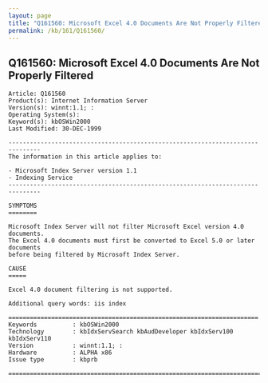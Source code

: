 ```yaml
---
layout: page
title: "Q161560: Microsoft Excel 4.0 Documents Are Not Properly Filtered"
permalink: /kb/161/Q161560/
---
```


## Q161560: Microsoft Excel 4.0 Documents Are Not Properly Filtered

	Article: Q161560
	Product(s): Internet Information Server
	Version(s): winnt:1.1; :
	Operating System(s): 
	Keyword(s): kbOSWin2000
	Last Modified: 30-DEC-1999
	
	-------------------------------------------------------------------------------
	The information in this article applies to:
	
	- Microsoft Index Server version 1.1 
	- Indexing Service 
	-------------------------------------------------------------------------------
	
	SYMPTOMS
	========
	
	Microsoft Index Server will not filter Microsoft Excel version 4.0 documents.
	The Excel 4.0 documents must first be converted to Excel 5.0 or later documents
	before being filtered by Microsoft Index Server.
	
	CAUSE
	=====
	
	Excel 4.0 document filtering is not supported.
	
	Additional query words: iis index
	
	======================================================================
	Keywords          : kbOSWin2000 
	Technology        : kbIdxServSearch kbAudDeveloper kbIdxServ100 kbIdxServ110
	Version           : winnt:1.1; :
	Hardware          : ALPHA x86
	Issue type        : kbprb
	
	=============================================================================
	
